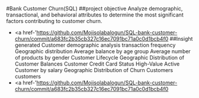#Bank Customer Churn(SQL) 
##project objective
Analyze demographic, transactional, and behavioral attributes to determine the most significant factors contributing to customer churn.
- <a href-'https://github.com/Mojisolabalogun/SQL-bank-customer-churn/commit/a683fc2b35cb327c16ec7091bc71a0c0d1bcb4f0
##Insight generated
	 Customer demographic analysis
	transaction frequency
	Geographic distribution
	Average balance by age group
 	Average number of products by gender
	Customer Lifecycle
	Geographic Distribution of Customer Balances
 	Customer Credit Card Status
 	High-Value Active Customer by salary
	Geographic Distribution of Churn Customers customers
- <a href-'https://github.com/Mojisolabalogun/SQL-bank-customer-churn/commit/a683fc2b35cb327c16ec7091bc71a0c0d1bcb4f0

